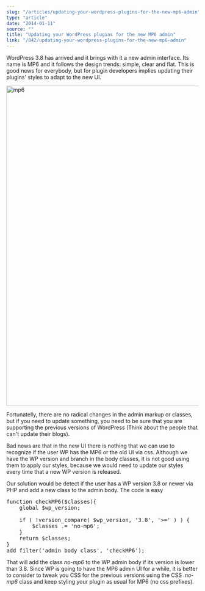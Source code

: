 ```yaml
---
slug: "/articles/updating-your-wordpress-plugins-for-the-new-mp6-admin"
type: "article"
date: "2014-01-11"
source: ""
title: "Updating your WordPress plugins for the new MP6 admin"
link: "/842/updating-your-wordpress-plugins-for-the-new-mp6-admin"
---
```


WordPress 3.8 has arrived and it brings with it a new admin interface. Its name is MP6 and it follows the design trends: simple, clear and flat. This is good news for everybody, but for plugin developers implies updating their plugins' styles to adapt to the new UI.

<!--more-->

<a href="http://arqex.com/wp-content/uploads/2014/01/mp6.png"><img class="alignnone size-full wp-image-843" alt="mp6" src="http://arqex.com/wp-content/uploads/2014/01/mp6.png" width="839"  /></a>

Fortunatelly, there are no radical changes in the admin markup or classes, but if you need to update something, you need to be sure that you are supporting the previous versions of WordPress (Think about the people that can't update their blogs).

Bad news are that in the new UI there is nothing that we can use to recognize if the user WP has the MP6 or the old UI via css. Although we have the WP version and branch in the body classes, it is not good using them to apply our styles, because we would need to update our styles every time that a new WP version is released.

Our solution would be detect if the user has a WP version 3.8 or newer via PHP and add a new class to the admin body. The code is easy
<pre>function checkMP6($classes){
	global $wp_version;

	if ( !version_compare( $wp_version, '3.8', '>=' ) ) {
        $classes .= 'no-mp6';
    }
    return $classes;
}
add_filter('admin_body_class', 'checkMP6');</pre>
That will add the class <em>no-mp6</em> to the WP admin body if its version is lower than 3.8. Since WP is going to have the MP6 admin UI for a while, it is better to consider to tweak you CSS for the previous versions using the CSS <em>.no-mp6</em> class and keep styling your plugin as usual for MP6 (no css prefixes).